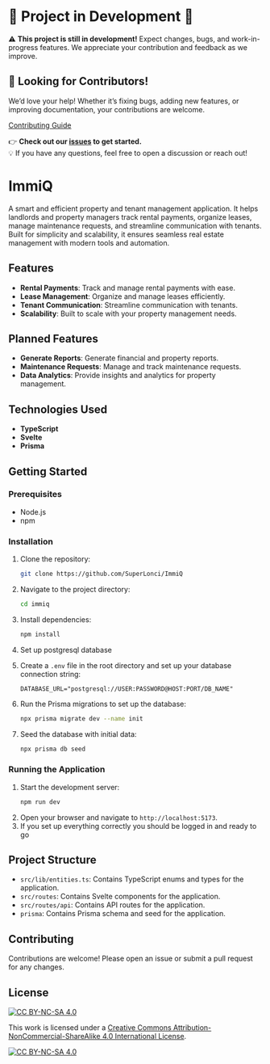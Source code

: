 # 🚧 Project in Development 🚧

⚠️ **This project is still in development!** Expect changes, bugs, and work-in-progress features.
We appreciate your contribution and feedback as we improve.

## 🚀 Looking for Contributors!

We’d love your help! Whether it’s fixing bugs, adding new features, or improving documentation, your contributions are
welcome.

[Contributing Guide](CONTRIBUTING.md)

👉 **Check out our [issues](https://github.com/SuperLonci/ImmiQ/issues) to get started.**  
💡 If you have any questions, feel free to open a discussion or reach out!

# ImmiQ

A smart and efficient property and tenant management application.
It helps landlords and property managers track rental payments, organize leases, manage maintenance requests, and
streamline communication with tenants.
Built for simplicity and scalability, it ensures seamless real estate management with modern tools and automation.

## Features

- **Rental Payments**: Track and manage rental payments with ease.
- **Lease Management**: Organize and manage leases efficiently.
- **Tenant Communication**: Streamline communication with tenants.
- **Scalability**: Built to scale with your property management needs.

## Planned Features

- **Generate Reports**: Generate financial and property reports.
- **Maintenance Requests**: Manage and track maintenance requests.
- **Data Analytics**: Provide insights and analytics for property management.

## Technologies Used

- **TypeScript**
- **Svelte**
- **Prisma**

## Getting Started

### Prerequisites

- Node.js
- npm

### Installation

1. Clone the repository:
    ```sh
    git clone https://github.com/SuperLonci/ImmiQ
    ```
2. Navigate to the project directory:
    ```sh
    cd immiq
    ```
3. Install dependencies:
    ```sh
    npm install
    ```
4. Set up postgresql database

5. Create a `.env` file in the root directory and set up your database connection string:
    ```env
    DATABASE_URL="postgresql://USER:PASSWORD@HOST:PORT/DB_NAME"
    ```
6. Run the Prisma migrations to set up the database:
    ```sh
    npx prisma migrate dev --name init
    ```

7. Seed the database with initial data:
    ```sh
    npx prisma db seed
    ```

### Running the Application

1. Start the development server:
    ```sh
    npm run dev
    ```
2. Open your browser and navigate to `http://localhost:5173`.
3. If you set up everything correctly you should be logged in and ready to go

## Project Structure

- `src/lib/entities.ts`: Contains TypeScript enums and types for the application.
- `src/routes`: Contains Svelte components for the application.
- `src/routes/api`: Contains API routes for the application.
- `prisma`: Contains Prisma schema and seed for the application.

## Contributing

Contributions are welcome! Please open an issue or submit a pull request for any changes.

## License

[![CC BY-NC-SA 4.0][cc-by-nc-sa-shield]][cc-by-nc-sa]

This work is licensed under a
[Creative Commons Attribution-NonCommercial-ShareAlike 4.0 International License][cc-by-nc-sa].

[![CC BY-NC-SA 4.0][cc-by-nc-sa-image]][cc-by-nc-sa]

[cc-by-nc-sa]: http://creativecommons.org/licenses/by-nc-sa/4.0/

[cc-by-nc-sa-image]: https://licensebuttons.net/l/by-nc-sa/4.0/88x31.png

[cc-by-nc-sa-shield]: https://img.shields.io/badge/License-CC%20BY--NC--SA%204.0-lightgrey.svg
